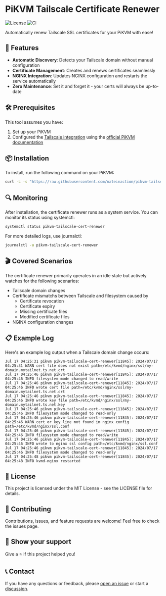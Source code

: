 # PiKVM Tailscale Certificate Renewer

[![License](https://img.shields.io/badge/license-MIT-blue.svg)](LICENSE)
![CI](https://github.com/nateinaction/pikvm-tailscale-cert-renewer/actions/workflows/ci.yaml/badge.svg)

Automatically renew Tailscale SSL certificates for your PiKVM with ease!

## 🚀 Features

- **Automatic Discovery**: Detects your Tailscale domain without manual configuration
- **Certificate Management**: Creates and renews certificates seamlessly
- **NGINX Integration**: Updates NGINX configuration and restarts the service automatically
- **Zero Maintenance**: Set it and forget it - your certs will always be up-to-date

## 🛠 Prerequisites

This tool assumes you have:
1. Set up your PiKVM
2. Configured the [Tailscale integration](https://docs.pikvm.org/tailscale/) using the [official PiKVM documentation](https://docs.pikvm.org/)

## 📦 Installation

To install, run the following command on your PiKVM:

```bash
curl -L -s "https://raw.githubusercontent.com/nateinaction/pikvm-tailscale-cert-renewer/main/install.sh" | bash
```

## 🔍 Monitoring 

After installation, the certificate renewer runs as a system service. You can monitor its status using systemctl:

```bash
systemctl status pikvm-tailscale-cert-renewer
```

For more detailed logs, use journalctl:

```bash
journalctl -u pikvm-tailscale-cert-renewer
```

## 🎬 Covered Scenarios

The certificate renewer primarily operates in an idle state but actively watches for the following scenarios:
- Tailscale domain changes
- Certificate mismatchs between Tailscale and filesystem caused by
    - Certificate revocation
    - Certificate expiry
    - Missing certificate files
    - Modified certificate files
- NGINX configuration changes

## 📋 Example Log
Here's an example log output when a Tailscale domain change occurs:

```
Jul 17 04:25:31 pikvm pikvm-tailscale-cert-renewer[11845]: 2024/07/17 04:25:31 WARN cert file does not exist path=/etc/kvmd/nginx/ssl/my-domain.mytailnet.ts.net.crt
Jul 17 04:25:46 pikvm pikvm-tailscale-cert-renewer[11845]: 2024/07/17 04:25:46 INFO filesystem mode changed to read/write
Jul 17 04:25:46 pikvm pikvm-tailscale-cert-renewer[11845]: 2024/07/17 04:25:46 INFO wrote cert file path=/etc/kvmd/nginx/ssl/my-domain.mytailnet.ts.net.crt
Jul 17 04:25:46 pikvm pikvm-tailscale-cert-renewer[11845]: 2024/07/17 04:25:46 INFO wrote key file path=/etc/kvmd/nginx/ssl/my-domain.mytailnet.ts.net.key
Jul 17 04:25:46 pikvm pikvm-tailscale-cert-renewer[11845]: 2024/07/17 04:25:46 INFO filesystem mode changed to read-only
Jul 17 04:25:46 pikvm pikvm-tailscale-cert-renewer[11845]: 2024/07/17 04:25:46 WARN cert or key line not found in nginx config path=/etc/kvmd/nginx/ssl.conf
Jul 17 04:25:46 pikvm pikvm-tailscale-cert-renewer[11845]: 2024/07/17 04:25:46 INFO filesystem mode changed to read/write
Jul 17 04:25:46 pikvm pikvm-tailscale-cert-renewer[11845]: 2024/07/17 04:25:46 INFO wrote to nginx ssl config path=/etc/kvmd/nginx/ssl.conf
Jul 17 04:25:46 pikvm pikvm-tailscale-cert-renewer[11845]: 2024/07/17 04:25:46 INFO filesystem mode changed to read-only
Jul 17 04:25:48 pikvm pikvm-tailscale-cert-renewer[11845]: 2024/07/17 04:25:48 INFO kvmd-nginx restarted
```

## 📝 License
This project is licensed under the MIT License - see the LICENSE file for details.

## 🤝 Contributing
Contributions, issues, and feature requests are welcome! Feel free to check the issues page.

## 🌟 Show your support
Give a ⭐️ if this project helped you!

## 📞 Contact
If you have any questions or feedback, please [open an issue](https://github.com/nateinaction/pikvm-tailscale-cert-renewer/issues) or start a [discussion](https://github.com/nateinaction/pikvm-tailscale-cert-renewer/discussions).
